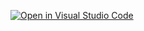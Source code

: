 [![Open in Visual Studio Code](https://open.vscode.dev/badges/open-in-vscode.svg)](https://open.vscode.dev/PraveenMalethia/server.git)